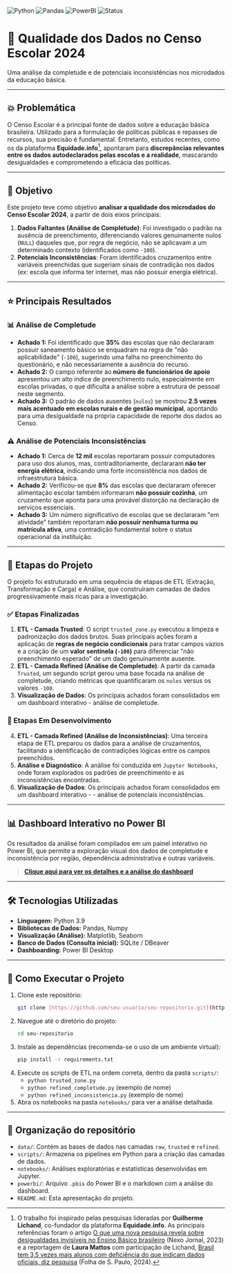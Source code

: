 ![Python](https://img.shields.io/badge/Python-3.9%2B-blue?logo=python) ![Pandas](https://img.shields.io/badge/Pandas-2.2%2B-blue?logo=pandas) ![PowerBI](https://img.shields.io/badge/PowerBI-Desktop-yellow?logo=powerbi) ![Status](https://img.shields.io/badge/Status-Concluído-green)

# 🧪 Qualidade dos Dados no Censo Escolar 2024
Uma análise da completude e de potenciais inconsistências nos microdados da educação básica.

---

## 💥 Problemática
O Censo Escolar é a principal fonte de dados sobre a educação básica brasileira. Utilizado para a formulação de políticas públicas e repasses de recursos, sua precisão é fundamental. Entretanto, estudos recentes, como os da plataforma **Equidade.info**[^1], apontaram para **discrepâncias relevantes entre os dados autodeclarados pelas escolas e a realidade**, mascarando desigualdades e comprometendo a eficácia das políticas.

---
[^1]: O trabalho foi inspirado pelas pesquisas lideradas por **Guilherme Lichand**, co-fundador da plataforma **Equidade.info**. As principais referências foram o artigo [O que uma nova pesquisa revela sobre desigualdades invisíveis no Ensino Básico brasileiro](https://pp.nexojornal.com.br/ponto-de-vista/2023/11/17/o-que-uma-nova-pesquisa-revela-sobre-desigualdades-invisiveis-no-ensino-basico-brasileiro) (Nexo Jornal, 2023) e a reportagem de **Laura Mattos** com participação de Lichand, [Brasil tem 3,5 vezes mais alunos com deficiência do que indicam dados oficiais, diz pesquisa](https://www1.folha.uol.com.br/educacao/2024/08/brasil-tem-35-vezes-mais-alunos-com-deficiencia-do-que-indicam-dados-oficiais-diz-pesquisa.shtml) (Folha de S. Paulo, 2024).

## 🎯 Objetivo
Este projeto teve como objetivo **analisar a qualidade dos microdados do Censo Escolar 2024**, a partir de dois eixos principais:
1.  **Dados Faltantes (Análise de Completude)**: Foi investigado o padrão na ausência de preenchimento, diferenciando valores genuinamente nulos (`NULL`) daqueles que, por regra de negócio, não se aplicavam a um determinado contexto (identificados como `-100`).
2.  **Potenciais Inconsistências**: Foram identificados cruzamentos entre variáveis preenchidas que sugeriam sinais de contradição nos dados (ex: escola que informa ter internet, mas não possuir energia elétrica).

---
## ⭐ Principais Resultados

### 📊 Análise de Completude
* **Achado 1:** Foi identificado que **35%** das escolas que não declararam possuir saneamento básico se enquadram na regra de "não aplicabilidade" (`-100`), sugerindo uma falha no preenchimento do questionário, e não necessariamente a ausência do recurso.
* **Achado 2:** O campo referente ao **número de funcionários de apoio** apresentou um alto índice de preenchimento nulo, especialmente em escolas privadas, o que dificulta a análise sobre a estrutura de pessoal neste segmento.
* **Achado 3:** O padrão de dados ausentes (`nulos`) se mostrou **2.5 vezes mais acentuado em escolas rurais e de gestão municipal**, apontando para uma desigualdade na própria capacidade de reporte dos dados ao Censo.

### ⚠️ Análise de Potenciais Inconsistências
* **Achado 1:** Cerca de **12 mil** escolas reportaram possuir computadores para uso dos alunos, mas, contraditoriamente, declararam **não ter energia elétrica**, indicando uma forte inconsistência nos dados de infraestrutura básica.
* **Achado 2:** Verificou-se que **8%** das escolas que declararam oferecer alimentação escolar também informaram **não possuir cozinha**, um cruzamento que aponta para uma provável distorção na declaração de serviços essenciais.
* **Achado 3:** Um número significativo de escolas que se declararam "em atividade" também reportaram **não possuir nenhuma turma ou matrícula ativa**, uma contradição fundamental sobre o status operacional da instituição.


---

## 🔬 Etapas do Projeto

O projeto foi estruturado em uma sequência de etapas de ETL (Extração, Transformação e Carga) e Análise, que construíram camadas de dados progressivamente mais ricas para a investigação.

### ✅ Etapas Finalizadas
1.  **ETL - Camada Trusted**: O script `trusted_zone.py` executou a limpeza e padronização dos dados brutos. Suas principais ações foram a aplicação de **regras de negócio condicionais** para tratar campos vazios e a criação de um **valor sentinela (`-100`)** para diferenciar "não preenchimento esperado" de um dado genuinamente ausente.
2.  **ETL - Camada Refined (Análise de Completude)**: A partir da camada `Trusted`, um segundo script gerou uma base focada na análise de completude, criando métricas que quantificaram os `nulos` versus os valores `-100`.
3.  **Visualização de Dados**: Os principais achados foram consolidados em um dashboard interativo - análise de completude.

### 🚧 Etapas Em Desenvolvimento
4.  **ETL - Camada Refined (Análise de Inconsistências)**: Uma terceira etapa de ETL preparou os dados para a análise de cruzamentos, facilitando a identificação de contradições lógicas entre os campos preenchidos.
5.  **Análise e Diagnóstico**: A análise foi conduzida em `Jupyter Notebooks`, onde foram explorados os padrões de preenchimento e as inconsistências encontradas.
6.  **Visualização de Dados**: Os principais achados foram consolidados em um dashboard interativo - - análise de potenciais inconsistências.

---
## 📊 Dashboard Interativo no Power BI
Os resultados da análise foram compilados em um painel interativo no Power BI, que permite a exploração visual dos dados de completude e inconsistência por região, dependência administrativa e outras variáveis.

> **[Clique aqui para ver os detalhes e a análise do dashboard](./powerbi/analise_dashboard.md)**

---

## 🛠️ Tecnologias Utilizadas
* **Linguagem:** Python 3.9
* **Bibliotecas de Dados:** Pandas, Numpy
* **Visualização (Análise):** Matplotlib, Seaborn
* **Banco de Dados (Consulta inicial):** SQLite / DBeaver
* **Dashboarding:** Power BI Desktop

---

## 🚀 Como Executar o Projeto
1.  Clone este repositório:
    ```bash
    git clone [https://github.com/seu-usuario/seu-repositorio.git](https://github.com/seu-usuario/seu-repositorio.git)
    ```
2.  Navegue até o diretório do projeto:
    ```bash
    cd seu-repositorio
    ```
3.  Instale as dependências (recomenda-se o uso de um ambiente virtual):
    ```bash
    pip install -r requirements.txt
    ```
4.  Execute os scripts de ETL na ordem correta, dentro da pasta `scripts/`:
    * `python trusted_zone.py`
    * `python refined_completude.py` (exemplo de nome)
    * `python refined_inconsistencia.py` (exemplo de nome)
5.  Abra os notebooks na pasta `notebooks/` para ver a análise detalhada.

---

## 📂 Organização do repositório
- `data/`: Contém as bases de dados nas camadas `raw`, `trusted` e `refined`.
- `scripts/`: Armazena os pipelines em Python para a criação das camadas de dados.
- `notebooks/`: Análises exploratórias e estatísticas desenvolvidas em Jupyter.
- `powerbi/`: Arquivo `.pbix` do Power BI e o markdown com a análise do dashboard.
- `README.md`: Esta apresentação do projeto.